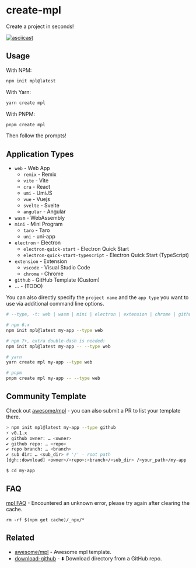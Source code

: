 # create-mpl

Create a project in seconds!

[![asciicast](https://asciinema.org/a/455622.svg)](https://asciinema.org/a/455622)

## Usage

With NPM:

```bash
npm init mpl@latest
```

With Yarn:

```bash
yarn create mpl
```

With PNPM:

```bash
pnpm create mpl
```

Then follow the prompts!

## Application Types

- `web` - Web App
  - `remix` - Remix
  - `vite` - Vite
  - `cra` - React
  - `umi` - UmiJS
  - `vue` - Vuejs
  - `svelte` - Svelte
  - `angular` - Angular
- `wasm` - WebAssembly
- `mini` - Mini Program
  - `taro` - Taro
  - `uni` - uni-app
- `electron` - Electron
  - `electron-quick-start` - Electron Quick Start
  - `electron-quick-start-typescript` - Electron Quick Start (TypeScript)
- `extension` - Extension
  - `vscode` - Visual Studio Code
  - `chrome` - Chrome
- `github` - GitHub Template (Custom)
- ... - (TODO)

You can also directly specify the `project name` and the `app type` you want to use via additional command line options.

```bash
# --type, -t: web | wasm | mini | electron | extension | chrome | github

# npm 6.x
npm init mpl@latest my-app --type web

# npm 7+, extra double-dash is needed:
npm init mpl@latest my-app -- --type web

# yarn
yarn create mpl my-app --type web

# pnpm
pnpm create mpl my-app -- --type web
```

## Community Template

Check out [awesome/mpl](https://github.com/lencx/awesome/blob/main/mpl.md) - you can also submit a PR to list your template there.

```bash
> npm init mpl@latest my-app --type github
⚡️ v0.1.x
✔ github owner: … <owner>
✔ github repo: … <repo>
✔ repo branch: … <branch>
✔ sub dir: … <sub_dir> # '/' - root path
[dgh::download] <owner>/<repo>:<branch>/<sub_dir> /<your_path>/my-app

$ cd my-app
```

## FAQ

[mpl FAQ](https://github.com/lencx/create-mpl/issues/4) - Encountered an unknown error, please try again after clearing the cache.

`rm -rf $(npm get cache)/_npx/*`

## Related

- [awesome/mpl](https://github.com/lencx/awesome/blob/main/mpl.md) - Awesome mpl template.
- [download-github](https://github.com/lencx/download-github) - ⬇️ Download directory from a GitHub repo.
